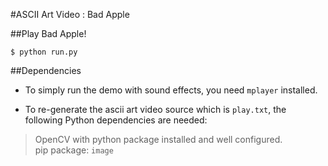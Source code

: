 #ASCII Art Video : Bad Apple

##Play Bad Apple!

```
$ python run.py
```

##Dependencies

* To simply run the demo with sound effects, you need ```mplayer``` installed.

* To re-generate the ascii art video source which is ```play.txt```, the following Python dependencies are needed:

> OpenCV with python package installed and well configured.  
> pip package: ```image```
